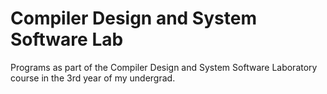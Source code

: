 # Compiler Design and System Software Lab
Programs as part of the Compiler Design and System Software Laboratory course in the 3rd year of my undergrad.

